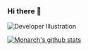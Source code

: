 ### Hi there 👋


![Developer Illustration](https://cdn.dribbble.com/users/970021/screenshots/4644255/job-banners.png)

[![Monarch's github stats](https://github-readme-stats.vercel.app/api?username=ingeniousambivert)](https://github.com/anuraghazra/github-readme-stats)


<!--
**ingeniousambivert/ingeniousambivert** is a ✨ _special_ ✨ repository because its `README.md` (this file) appears on your GitHub profile.

Here are some ideas to get you started:

- 🔭 I’m currently working on ...
- 🌱 I’m currently learning ...
- 👯 I’m looking to collaborate on ...
- 🤔 I’m looking for help with ...
- 💬 Ask me about ...
- 📫 How to reach me: ...
- 😄 Pronouns: ...
- ⚡ Fun fact: ...
-->
